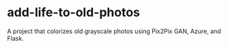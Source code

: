 # add-life-to-old-photos
A project that colorizes old grayscale photos using Pix2Pix GAN, Azure, and Flask.
